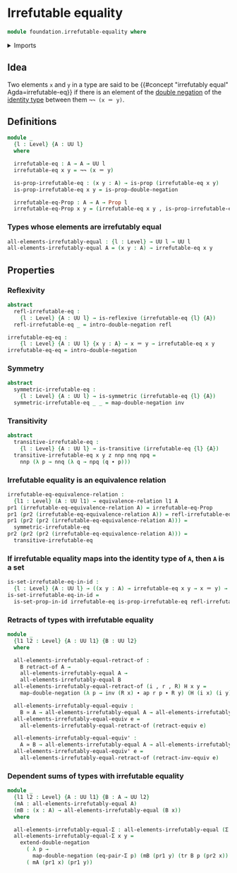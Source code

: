 # Irrefutable equality

```agda
module foundation.irrefutable-equality where
```

<details><summary>Imports</summary>

```agda
open import foundation.action-on-identifications-functions
open import foundation.binary-relations
open import foundation.dependent-pair-types
open import foundation.double-negation
open import foundation.equality-dependent-pair-types
open import foundation.equivalences
open import foundation.functoriality-propositional-truncation
open import foundation.reflecting-maps-equivalence-relations
open import foundation.retracts-of-types
open import foundation.transport-along-identifications
open import foundation.universe-levels

open import foundation-core.equivalence-relations
open import foundation-core.identity-types
open import foundation-core.propositions
open import foundation-core.sets
```

</details>

## Idea

Two elements `x` and `y` in a type are said to be
{{#concept "irrefutably equal" Agda=irrefutable-eq}} if there is an element of
the [double negation](foundation.double-negation.md) of the
[identity type](foundation-core.identity-types.md) between them `¬¬ (x ＝ y)`.

## Definitions

```agda
module _
  {l : Level} {A : UU l}
  where

  irrefutable-eq : A → A → UU l
  irrefutable-eq x y = ¬¬ (x ＝ y)

  is-prop-irrefutable-eq : (x y : A) → is-prop (irrefutable-eq x y)
  is-prop-irrefutable-eq x y = is-prop-double-negation

  irrefutable-eq-Prop : A → A → Prop l
  irrefutable-eq-Prop x y = (irrefutable-eq x y , is-prop-irrefutable-eq x y)
```

### Types whose elements are irrefutably equal

```agda
all-elements-irrefutably-equal : {l : Level} → UU l → UU l
all-elements-irrefutably-equal A = (x y : A) → irrefutable-eq x y
```

## Properties

### Reflexivity

```agda
abstract
  refl-irrefutable-eq :
    {l : Level} {A : UU l} → is-reflexive (irrefutable-eq {l} {A})
  refl-irrefutable-eq _ = intro-double-negation refl

irrefutable-eq-eq :
    {l : Level} {A : UU l} {x y : A} → x ＝ y → irrefutable-eq x y
irrefutable-eq-eq = intro-double-negation
```

### Symmetry

```agda
abstract
  symmetric-irrefutable-eq :
    {l : Level} {A : UU l} → is-symmetric (irrefutable-eq {l} {A})
  symmetric-irrefutable-eq _ _ = map-double-negation inv
```

### Transitivity

```agda
abstract
  transitive-irrefutable-eq :
    {l : Level} {A : UU l} → is-transitive (irrefutable-eq {l} {A})
  transitive-irrefutable-eq x y z nnp nnq npq =
    nnp (λ p → nnq (λ q → npq (q ∙ p)))
```

### Irrefutable equality is an equivalence relation

```agda
irrefutable-eq-equivalence-relation :
  {l1 : Level} (A : UU l1) → equivalence-relation l1 A
pr1 (irrefutable-eq-equivalence-relation A) = irrefutable-eq-Prop
pr1 (pr2 (irrefutable-eq-equivalence-relation A)) = refl-irrefutable-eq
pr1 (pr2 (pr2 (irrefutable-eq-equivalence-relation A))) =
  symmetric-irrefutable-eq
pr2 (pr2 (pr2 (irrefutable-eq-equivalence-relation A))) =
  transitive-irrefutable-eq
```

### If irrefutable equality maps into the identity type of `A`, then `A` is a set

```agda
is-set-irrefutable-eq-in-id :
  {l : Level} {A : UU l} → ((x y : A) → irrefutable-eq x y → x ＝ y) → is-set A
is-set-irrefutable-eq-in-id =
  is-set-prop-in-id irrefutable-eq is-prop-irrefutable-eq refl-irrefutable-eq
```

### Retracts of types with irrefutable equality

```agda
module _
  {l1 l2 : Level} {A : UU l1} {B : UU l2}
  where

  all-elements-irrefutably-equal-retract-of :
    B retract-of A →
    all-elements-irrefutably-equal A →
    all-elements-irrefutably-equal B
  all-elements-irrefutably-equal-retract-of (i , r , R) H x y =
    map-double-negation (λ p → inv (R x) ∙ ap r p ∙ R y) (H (i x) (i y))

  all-elements-irrefutably-equal-equiv :
    B ≃ A → all-elements-irrefutably-equal A → all-elements-irrefutably-equal B
  all-elements-irrefutably-equal-equiv e =
    all-elements-irrefutably-equal-retract-of (retract-equiv e)

  all-elements-irrefutably-equal-equiv' :
    A ≃ B → all-elements-irrefutably-equal A → all-elements-irrefutably-equal B
  all-elements-irrefutably-equal-equiv' e =
    all-elements-irrefutably-equal-retract-of (retract-inv-equiv e)
```

### Dependent sums of types with irrefutable equality

```agda
module _
  {l1 l2 : Level} {A : UU l1} {B : A → UU l2}
  (mA : all-elements-irrefutably-equal A)
  (mB : (x : A) → all-elements-irrefutably-equal (B x))
  where

  all-elements-irrefutably-equal-Σ : all-elements-irrefutably-equal (Σ A B)
  all-elements-irrefutably-equal-Σ x y =
    extend-double-negation
      ( λ p →
        map-double-negation (eq-pair-Σ p) (mB (pr1 y) (tr B p (pr2 x)) (pr2 y)))
      ( mA (pr1 x) (pr1 y))
```
